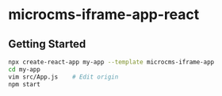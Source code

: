 # microcms-iframe-app-react

## Getting Started

```sh
npx create-react-app my-app --template microcms-iframe-app
cd my-app
vim src/App.js    # Edit origin
npm start
```
